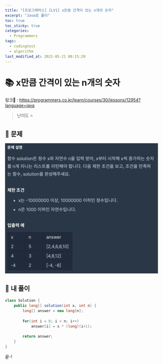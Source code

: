 ```yaml
---
title: "[프로그래머스] [LV1] x만큼 간격이 있는 n개의 숫자"
excerpt: "Java로 풀이"
toc: true
toc_sticky: true
categories:
  - Programmers
tags:
  - codingtest
  - algorithm
last_modified_at: 2021-05-21 00:15:20
---
```


# 📚 x만큼 간격이 있는 n개의 숫자
  
링크📎 : <https://programmers.co.kr/learn/courses/30/lessons/12954?language=java>  

>난이도 ⭐️
  
## 📖 문제  
  
![이미지](/assets/images/Programmers/Lv1/52-1.png)
  
## 📝 내 풀이  
  
```java  
class Solution {
    public long[] solution(int x, int n) {
        long[] answer = new long[n];
        
        for(int i = 0; i < n; i++)
            answer[i] = x * (long)(i+1);
        
        return answer;
    }
}
```  
  
끝-!
